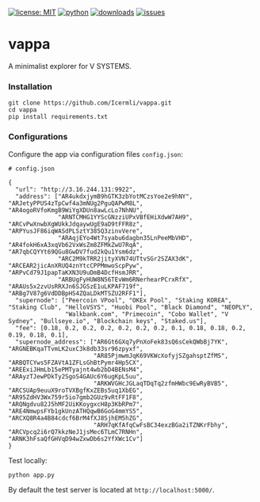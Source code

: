 [![license: MIT](https://img.shields.io/badge/License-MIT-blue)](/LICENSE)
[![python](https://img.shields.io/badge/python-3.7-green.svg)]()
[![downloads](https://img.shields.io/github/downloads/Icermli/cereal/total.svg)]()
[![issues](https://img.shields.io/github/issues/Icermli/cereal.svg)](https://github.com/Icermli/cereal/issues)

# vappa

A minimalist explorer for V SYSTEMS.

### Installation


```
git clone https://github.com/Icermli/vappa.git
cd vappa
pip install requirements.txt
```

### Configurations

Configure the app via configuration files `config.json`:

```
# config.json

{
  "url": "http://3.16.244.131:9922",
  "address": ["AR4ukdxjymB9hGTK3zbYotMCzsYoe2e9hNY", "ARJetyPPUS4zTpCwf4a3mNUg2PguQAPwM8L", "AR4ogoRVfoKmgB9WiYgXDUn8awLcLo7NhNU",
              "ARNTCMHG1YYScGNzziUPxVBfEHiXdwW7AH9", "ARCvPwXnwbXgWUkkJdqaywUgE9aD9tFFR8z", "ARPYusJF86iqWASdPLSztY385Q3zinvVere",
              "ARAqjEYo4Wt7syabu6dagbn35LnPeeMbVHD", "AR4fokH6xA3xqVb62VxWsZm8ZFMkZwU7RqA", "AR7qbCQYYt69QGu8GwDV7fud2kQu1Ysm6dz",
              "ARC2M9kTRR2jityXVN74UTtvSGr2SZAX3dK", "ARCEAR2jicAnXRUQ4znYtcCPPMmwoScpPyw", "ARPvCd79J1papTaKXN3U9uDmB4DcfHsmJRR",
              "ARBUgFyHUW8N56TEvWm6RNerhearPCrxRfX", "ARAUs5x2zvUsRRXJn6SJGSzE1uLKPAF719f", "ARBg7V87g6VdDDBpHS4ZQaLDkMTSZU2RFF1"],
  "supernode": ["Peercoin VPool", "OKEx Pool", "Staking KOREA", "Staking Club", "HelloVSYS", "Huobi Pool", "Black Diamond", "NEOPLY",
                "Walkbank.com", "Primecoin", "Cobo Wallet", "V Sydney", "Bullseye.io", "Blockchain keys", "Staked.us"],
  "fee": [0.18, 0.2, 0.2, 0.2, 0.2, 0.2, 0.2, 0.1, 0.18, 0.18, 0.2, 0.19, 0.18, 0.1],
  "supernode_address": ["AR6Gt6GXq7yPnXoFek83sQ6sCekQWbBj7YK", "ARGNEBKqaTTvmLK2uxC3k8db33sr96zpyxf", 
                        "AR85PjmwmJqK69VKWcXofyjSZgahsptZfMS", "ARBQTCYws5FZAVtA1ZFLsGhBtPymr4Hp5CX", "AREExiJHmLb15ePMTyajnt4wb2bD4BENsM4", "ARAyzTJewPDkTy2SgoS4GAUc6Y6ugKpL5uu",
                        "ARKWVGHcJGLaqTDqTq2zfmHWbc9EwRyBVB5", "ARCSUAp9euuX9roTVXBgfKxZEBs5uq1XbEG", "AR95ZdHV3Wx759r5io7gmb2GUz9vRtFF1F8", "ARQNgdvu82J5hMF2UiKKoygxcH8p3KbRPm7", "ARE4NmwpsFYb1gkUnzATHQqwB6GoG4mmYS5", "ARCXQ8R4a4B84cdcf6BrM4fXJ8SjhEM5hZG",
                        "ARH7qKfAfqCwFsBC34exzBGa2iTZNKrFbhy", "ARCVpcq2i6rQ7kkzNeJ1jsMec6TLmC7RNHn", "ARNK3hFsaQfGHVqD94wZxwDb6s2YfXWc1Cv"]
}
```

Test locally:

```
python app.py
```

By default the test server is located at `http://localhost:5000/`.
